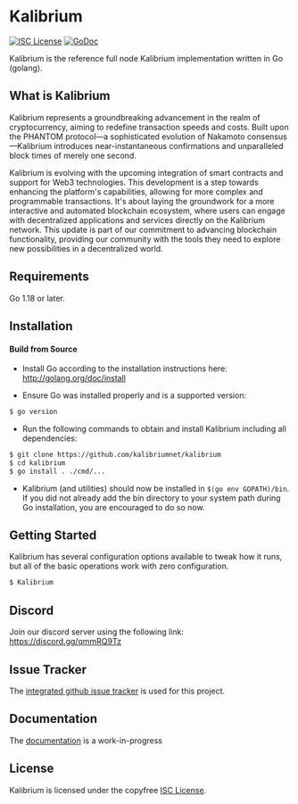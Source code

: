 
Kalibrium
====

[![ISC License](http://img.shields.io/badge/license-ISC-blue.svg)](https://choosealicense.com/licenses/isc/)
[![GoDoc](https://img.shields.io/badge/godoc-reference-blue.svg)](http://godoc.org/github.com/kalibriumnet/Kalibrium)

Kalibrium is the reference full node Kalibrium implementation written in Go (golang).

## What is Kalibrium

Kalibrium represents a groundbreaking advancement in the realm of cryptocurrency, aiming to redefine transaction speeds and costs. Built upon the PHANTOM protocol—a sophisticated evolution of Nakamoto consensus—Kalibrium introduces near-instantaneous confirmations and unparalleled block times of merely one second. 

Kalibrium is evolving with the upcoming integration of smart contracts and support for Web3 technologies. This development is a step towards enhancing the platform's capabilities, allowing for more complex and programmable transactions. It's about laying the groundwork for a more interactive and automated blockchain ecosystem, where users can engage with decentralized applications and services directly on the Kalibrium network. This update is part of our commitment to advancing blockchain functionality, providing our community with the tools they need to explore new possibilities in a decentralized world.

## Requirements

Go 1.18 or later.

## Installation

#### Build from Source

- Install Go according to the installation instructions here:
  http://golang.org/doc/install

- Ensure Go was installed properly and is a supported version:

```bash
$ go version
```

- Run the following commands to obtain and install Kalibrium including all dependencies:

```bash
$ git clone https://github.com/kalibriumnet/kalibrium
$ cd kalibrium
$ go install . ./cmd/...
```

- Kalibrium (and utilities) should now be installed in `$(go env GOPATH)/bin`. If you did
  not already add the bin directory to your system path during Go installation,
  you are encouraged to do so now.


## Getting Started

Kalibrium has several configuration options available to tweak how it runs, but all
of the basic operations work with zero configuration.

```bash
$ Kalibrium
```

## Discord
Join our discord server using the following link: https://discord.gg/qmmRQ9Tz

## Issue Tracker

The [integrated github issue tracker](https://github.com/kalibriumnet/kalibrium/issues)
is used for this project.


## Documentation

The [documentation](https://github.com/kalibriumnet/docs) is a work-in-progress

## License

Kalibrium is licensed under the copyfree [ISC License](https://choosealicense.com/licenses/isc/).
